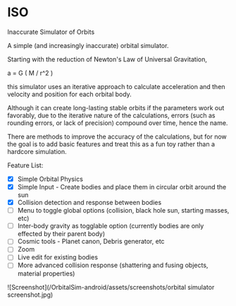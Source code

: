 ISO
===

Inaccurate Simulator of Orbits

A simple (and increasingly inaccurate) orbital simulator.

Starting with the reduction of Newton's Law of Universal Gravitation,

a = G ( M / r^2 )

this simulator uses an iterative approach to calculate acceleration and then velocity and position for each orbital body.

Although it can create long-lasting stable orbits if the parameters work out favorably, due to the iterative nature of the calculations, errors (such as rounding errors, or lack of precision) compound over time, hence the name.

There are methods to improve the accuracy of the calculations, but for now the goal is to add basic features and treat this as a fun toy rather than a hardcore simulation.

Feature List:

- [x] Simple Orbital Physics
- [x] Simple Input - Create bodies and place them in circular orbit around the sun
- [x] Collision detection and response between bodies
- [ ] Menu to toggle global options (collision, black hole sun, starting masses, etc)
- [ ] Inter-body gravity as togglable option (currently bodies are only effected by their parent body)
- [ ] Cosmic tools - Planet canon, Debris generator, etc
- [ ] Zoom
- [ ] Live edit for existing bodies
- [ ] More advanced collision response (shattering and fusing objects, material properties)

![Screenshot](/OrbitalSim-android/assets/screenshots/orbital simulator screenshot.jpg)
